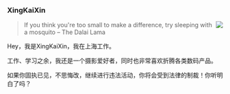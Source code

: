 ### XingKaiXin

<img align="right" src="https://github-readme-stats-qomzrcy1g-xingkaixin.vercel.app/api?username=xingkaixin&show_icons=true&theme=dracula" />

> If you think you're too small to make a difference,
> try sleeping with a mosquito – The Dalai Lama

Hey，我是XingKaiXin，我在上海工作。

工作、学习之余，我还是一个摄影爱好者，同时也非常喜欢折腾各类数码产品。

如果你固执已见，不思悔改，继续进行违法活动，你将会受到法律的制裁！你听明白了吗？

